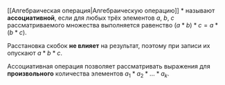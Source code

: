 [[Алгебраическая операция|Алгебраическую операцию]] $*$ называют **ассоциативной**, если для любых трёх элементов $a$, $b$, $c$ рассматриваемого множества выполняется равенство $(a*b)*c=a*(b*c)$.

Расстановка скобок **не влияет** на результат, поэтому при записи их опускают $a*b*c$.

Ассоциативная операция позволяет рассматривать выражения для **произвольного** количества элементов $a_1*a_2*...*a_k$.